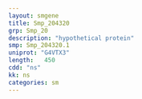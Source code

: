 ```yaml
---
layout: smgene
title: Smp_204320
grp: Smp_20
description: "hypothetical protein"
smp: Smp_204320.1
uniprot: "G4VTX3"
length:   450
cdd: "ns"
kk: ns
categories: sm
---
```

